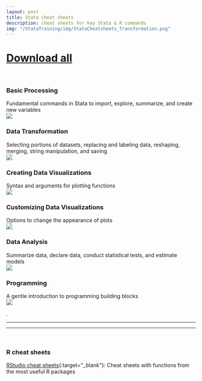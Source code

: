```yaml
---
layout: post
title: Stata cheat sheets
description: cheat sheets for key Stata & R commands
img: "/StataTraining/img/StataCheatsheets_Transformation.png"
---
```


<h1><a href ="/StataTraining/pdf/AllCheatSheets.pdf" onclick="trackOutboundLink('AllCheatSheets.pdf');"
download="AllCheatSheets.pdf">Download all</a></h1>
<br>

### Basic Processing
<div class="col three caption">
Fundamental commands in Stata to import, explore, summarize, and create new variables
</div>

<div>
<a href="/StataTraining/pdf/StataCheatsheet_processing.pdf" target = "_blank" onclick="trackOutboundLink('StataCheatsheet_processing.pdf');">
<img class="col three" src="/StataTraining/img/StataCheatsheets_Processing.png"/>  
</a>
</div>




### Data Transformation
<div class="col three caption">
Selecting portions of datasets, replacing and labeling data, reshaping, merging, string manipulation, and saving
</div>

<div>
<a href="/StataTraining/pdf/StataCheatsheet_transformation.pdf" target = "_blank" onclick="trackOutboundLink('StataCheatsheet_transformation.pdf');">
<img class="col three" src="/StataTraining/img/StataCheatsheet_transformation.png"/>  
</a>
</div>



### Creating Data Visualizations
<div class="col three caption">
Syntax and arguments for plotting functions
</div>

<div>
<a href="/StataTraining/pdf/StataCheatsheet_visualization1.pdf" target = "_blank" onclick="trackOutboundLink('StataCheatsheet_visualization1.pdf');">
<img class="col three" src="/StataTraining/img/StataCheatsheets_visualization1.png"/>  
</a>
</div>




### Customizing Data Visualizations
<div class="col three caption">
Options to change the appearance of plots
</div>


<div>
<a href="/StataTraining/pdf/StataCheatsheet_visualization2.pdf" target = "_blank" onclick="trackOutboundLink('StataCheatsheet_visualization2.pdf');">
<img class="col three" src="/StataTraining/img/StataCheatsheets_visualization2.png"/>  
</a>
</div>


### Data Analysis
<div class="col three caption">
Summarize data, declare data, conduct statistical tests, and estimate models
</div>

<div>
<a href="/StataTraining/pdf/StataCheatSheet_Analysis.pdf" target = "_blank" onclick="trackOutboundLink('StataCheatSheet_Analysis.pdf');">
<img class="col three" src="/StataTraining/img/StataCheatSheet_analysis.png"/>  
</a>
</div>


### Programming
<div class="col three caption">
A gentle introduction to programming building blocks
</div>

<div>
<a href="/StataTraining/pdf/StataCheatSheet_programming_2016_June.pdf" target = "_blank" onclick="trackOutboundLink('StataCheatsheet_programming_2016_June.pdf');">
<img class="col three" src="/StataTraining/img/StataCheatsheet_programming.png"/>  
</a>
</div>


.
<hr>
<hr>
<br>

### R cheat sheets
[RStudio cheat sheets](https://www.rstudio.com/resources/cheatsheets/){:target="_blank"}: Cheat sheets with functions from the most useful R packages

